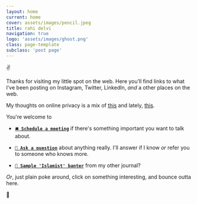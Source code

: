 ```yaml
---
layout: home
current: home
cover: assets/images/pencil.jpeg
title: rahi delvi
navigation: true
logo: 'assets/images/ghost.png'
class: page-template
subclass: 'post page'
---
```


✌

Thanks for visiting my little spot on the web. Here you’ll find links to what I’ve been posting on Instagram, Twitter, LinkedIn, _and_ a other places on the web.

My thoughts on online privacy is a mix of [this][1] and lately, [this][2].

You're welcome to

- **[`🛎 Schedule a meeting`][5]** if there's something important you want to talk about.

- **[`🙋 Ask a question`][3]** about anything really. I'll answer if I know _or_ refer you to someone who knows more.

- **[`🎅 Sample 'Islamist' banter`][4]** from my other journal?

_Or_, just plain poke around, click on something interesting, and bounce outta here.

👋

[1]: https://www.socialprofit.us
[2]: https://youtu.be/VUwBcTgzbtU?t=2291
[3]: https://forms.gle/1kiATpYrf1tgAyz88
[4]: https://listed.to/@rahi
[5]: https://vyte.in/rahi
